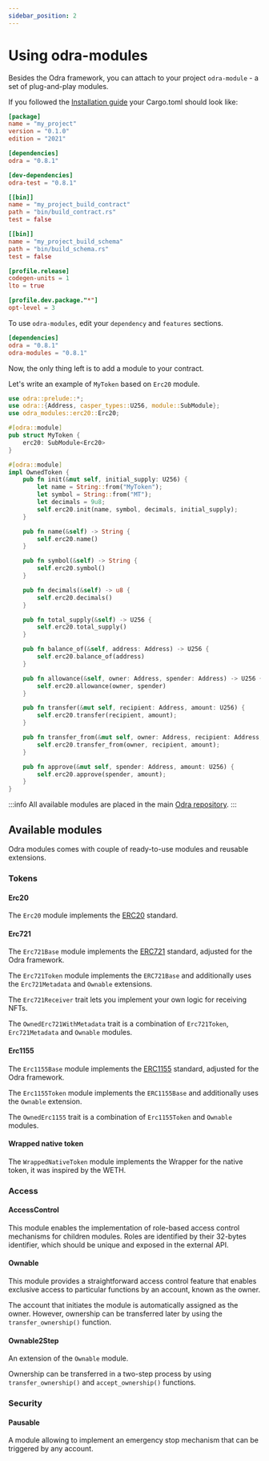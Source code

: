 ```yaml
---
sidebar_position: 2
---
```


# Using odra-modules

Besides the Odra framework, you can attach to your project `odra-module` - a set of plug-and-play modules.

If you followed the [Installation guide] your Cargo.toml should look like:

```toml title=Cargo.toml
[package]
name = "my_project"
version = "0.1.0"
edition = "2021"

[dependencies]
odra = "0.8.1"

[dev-dependencies]
odra-test = "0.8.1"

[[bin]]
name = "my_project_build_contract"
path = "bin/build_contract.rs"
test = false

[[bin]]
name = "my_project_build_schema"
path = "bin/build_schema.rs"
test = false

[profile.release]
codegen-units = 1
lto = true

[profile.dev.package."*"]
opt-level = 3
```

To use `odra-modules`, edit your `dependency` and `features` sections.

```toml title=Cargo.toml
[dependencies]
odra = "0.8.1"
odra-modules = "0.8.1"
```

Now, the only thing left is to add a module to your contract.

Let's write an example of `MyToken` based on `Erc20` module.

```rust
use odra::prelude::*;
use odra::{Address, casper_types::U256, module::SubModule};
use odra_modules::erc20::Erc20;

#[odra::module]
pub struct MyToken {
    erc20: SubModule<Erc20>
}

#[odra::module]
impl OwnedToken {
    pub fn init(&mut self, initial_supply: U256) {
        let name = String::from("MyToken");
        let symbol = String::from("MT");
        let decimals = 9u8;
        self.erc20.init(name, symbol, decimals, initial_supply);
    }

    pub fn name(&self) -> String {
        self.erc20.name()
    }

    pub fn symbol(&self) -> String {
        self.erc20.symbol()
    }

    pub fn decimals(&self) -> u8 {
        self.erc20.decimals()
    }

    pub fn total_supply(&self) -> U256 {
        self.erc20.total_supply()
    }

    pub fn balance_of(&self, address: Address) -> U256 {
        self.erc20.balance_of(address)
    }

    pub fn allowance(&self, owner: Address, spender: Address) -> U256 {
        self.erc20.allowance(owner, spender)
    }

    pub fn transfer(&mut self, recipient: Address, amount: U256) {
        self.erc20.transfer(recipient, amount);
    }

    pub fn transfer_from(&mut self, owner: Address, recipient: Address, amount: U256) {
        self.erc20.transfer_from(owner, recipient, amount);
    }

    pub fn approve(&mut self, spender: Address, amount: U256) {
        self.erc20.approve(spender, amount);
    }
}
```

:::info
All available modules are placed in the main [Odra repository].
:::

## Available modules

Odra modules comes with couple of ready-to-use modules and reusable extensions.

### Tokens

#### Erc20

The `Erc20` module implements the [ERC20](https://eips.ethereum.org/EIPS/eip-20) standard.

#### Erc721

The `Erc721Base` module implements the [ERC721](https://eips.ethereum.org/EIPS/eip-721) standard, adjusted for the Odra framework.

The `Erc721Token` module implements the `ERC721Base` and additionally uses
the `Erc721Metadata` and `Ownable` extensions.

The `Erc721Receiver` trait lets you implement your own logic for receiving NFTs.

The `OwnedErc721WithMetadata` trait is a combination of `Erc721Token`, `Erc721Metadata` and `Ownable` modules.

#### Erc1155

The `Erc1155Base` module implements the [ERC1155](https://eips.ethereum.org/EIPS/eip-1155) standard, adjusted for the Odra framework.

The `Erc1155Token` module implements the `ERC1155Base` and additionally uses the `Ownable` extension.

The `OwnedErc1155` trait is a combination of `Erc1155Token` and `Ownable` modules.

#### Wrapped native token

The `WrappedNativeToken` module implements the Wrapper for the native token,
it was inspired by the WETH.

### Access

#### AccessControl
This module enables the implementation of role-based access control mechanisms for children
modules. Roles are identified by their 32-bytes identifier, which should be unique and exposed in the external API.

#### Ownable
This module provides a straightforward access control feature that enables exclusive access to particular functions by an account, known as the owner.

The account that initiates the module is automatically assigned as the owner. However, ownership can be transferred later by using the
`transfer_ownership()` function.

#### Ownable2Step
An extension of the `Ownable` module. 

Ownership can be transferred in a two-step process by using `transfer_ownership()` and `accept_ownership()` functions.

### Security

#### Pausable
A module allowing to implement an emergency stop mechanism that can be triggered by any account.

[Installation guide]: ../getting-started/installation.md
[Odra repository]: https://github.com/odradev/odra